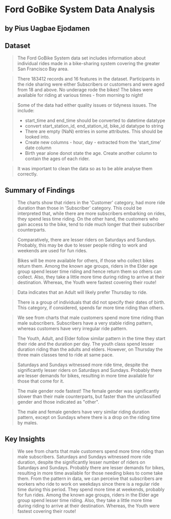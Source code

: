# Ford GoBike System Data Analysis
## by Pius Uagbae Ejodamen


## Dataset

> The Ford GoBike System data set includes information about individual rides made in a bike-sharing system covering the greater San Francisco Bay area.

> There 183412 records and 16 features in the dataset. Participants in the ride sharing were either Subscribers or customers and were aged from 18 and above. No underage rode the bikes! The bikes were available for riding at various times - from morning to night!

> Some of the data had either quality issues or tidyness issues. The include: 
> - start_time and end_time should be converted to datetime datatype
> - convert start_station_id, end_station_id, bike_id datatype to string
> - There are empty (NaN) entries in some attributes. This should be looked into.
> - Create new columns - hour, day - extracted from the 'start_time' date column
> - Birth year alone donot state the age. Create another column to contain the ages of each rider.

> It was important to clean the data so as to be able analyse them correctly.

## Summary of Findings

> The charts show that riders in the 'Customer' category, had more ride duration than those in 'Subscriber' category. This could be interpreted that, while there are more subscribers embarking on rides, they spend less time riding. On the other hand, the customers who gain access to the bike, tend to ride much longer that their subscriber counterparts.

> Comparatively, there are lesser riders on Saturdays and Sundays. Probably, this may be due to lesser people riding to work and weekends are used for fun rides.

> Bikes will be more available for others, if those who collect bikes return them. Among the known age groups, riders in the Elder age group spend lesser time riding and hence return them so others can collect.  Also, they take a little more time during riding to arrive at their destination. Whereas, the Youth were fastest covering their route!

> Data indicates that an Adult will likely prefer Thursday to ride.

> There is a group of individuals that did not specify their dates of birth. This category, if considered, spends far more time riding than others.

> We see from charts that male customers spend more time riding than male subscribers. 
> Subscribers have a very stable riding pattern, whereas customers have very irregular ride pattern. 

> The Youth, Adult, and Elder follow similar pattern in the time they start their ride and the duration per day. The youth class spend lesser duration riding than the adults and elders. However, on Thursday the three main classes tend to ride at same pace.

> Saturdays and Sundays witnessed more ride time, despite the significantly lesser riders on Saturdays and Sundays. Probably there are lesser demands for bikes, resulting in more time available for those that come for it.

> The male gender rode fastest! The female gender was significantly slower than their male counterparts, but faster than the unclassified gender and those indicated as "other".

> The male and female genders have very similar riding duration pattern, except on Sundays where there is a drop on the riding time by males.


## Key Insights 

> We see from charts that male customers spend more time riding than male subscribers. 
> Saturdays and Sundays witnessed more ride duration, despite the significantly lesser number of riders on Saturdays and Sundays. Probably there are lesser demands for bikes, resulting in more time available for those needing bikes to come take them.
> From the pattern in data, we can perceive that subscribers are workers who ride to work on weekdays since there is a regular ride time during this period. They spend more time at weekends, probably for fun rides.
> Among the known age groups, riders in the Elder age group spend lesser time riding.  Also, they take a little more time during riding to arrive at their destination. Whereas, the Youth were fastest covering their route!

